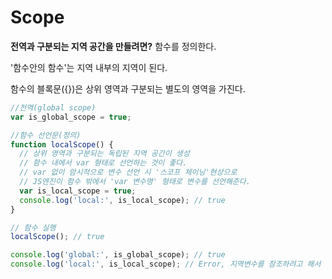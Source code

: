 # Scope

**전역과 구분되는 지역 공간을 만들려면?** 함수를 정의한다.

'함수안의 함수'는 지역 내부의 지역이 된다.

함수의 블록문({})은 상위 영역과 구분되는 별도의 영역을 가진다.

```javascript
//전역(global scope)
var is_global_scope = true;

//함수 선언문(정의)
function localScope() {
  // 상위 영역과 구분되는 독립된 지역 공간이 생성
  // 함수 내에서 var 형태로 선언하는 것이 좋다.
  // var 없이 암시적으로 변수 선언 시 '스코프 체이닝'현상으로
  // JS엔진이 함수 밖에서 'var 변수명' 형태로 변수를 선언해준다.
  var is_local_scope = true;
  console.log('local:', is_local_scope); // true
}

// 함수 실행
localScope(); // true

console.log('global:', is_global_scope); // true
console.log('local:', is_local_scope); // Error, 지역변수를 참조하려고 해서 에러 발생
```

